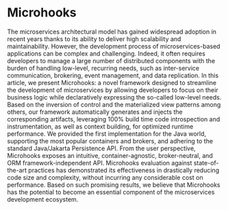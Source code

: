 # Microhooks
The microservices architectural model has gained widespread adoption in recent years thanks to its ability to deliver high scalability and maintainability. However, the development process of microservices-based applications can be complex and challenging. Indeed, it often requires developers to manage a large number of distributed components with the burden of handling low-level, recurring needs, such as inter-service communication, brokering, event management, and data replication. In this article, we present Microhooks: a novel framework designed to streamline the development of microservices by allowing developers to focus on their business logic while declaratively expressing the so-called low-level needs. Based on the inversion of control and the materialized view patterns among others, our framework automatically generates and injects the corresponding artifacts, leveraging 100\% build time code introspection and instrumentation, as well as context building, for optimized runtime performance. We provided the first implementation for the Java world, supporting the most popular containers and brokers, and adhering to the standard Java/Jakarta Persistence API. From the user perspective, Microhooks exposes an intuitive, container-agnostic, broker-neutral, and ORM framework-independent API. Microhooks evaluation against state-of-the-art practices has demonstrated its effectiveness in drastically reducing code size and complexity, without incurring any considerable cost on performance. Based on such promising results, we believe that Microhooks has the potential to become an essential component of the microservices development ecosystem.
